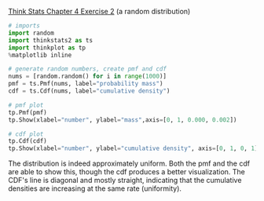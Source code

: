 [Think Stats Chapter 4 Exercise 2](http://greenteapress.com/thinkstats2/html/thinkstats2005.html#toc41) (a random distribution)

```python
# imports
import random
import thinkstats2 as ts
import thinkplot as tp
%matplotlib inline
```

```python
# generate random numbers, create pmf and cdf
nums = [random.random() for i in range(1000)]
pmf = ts.Pmf(nums, label="probability mass")
cdf = ts.Cdf(nums, label="cumulative density")
```

```python
# pmf plot
tp.Pmf(pmf)
tp.Show(xlabel="number", ylabel="mass",axis=[0, 1, 0.000, 0.002])

# cdf plot
tp.Cdf(cdf)
tp.Show(xlabel="number", ylabel="cumulative density", axis=[0, 1, 0, 1])
```

The distribution is indeed approximately uniform. Both the pmf and the cdf are able to show this, though the cdf produces a better visualization. The CDF's line is diagonal and mostly straight, indicating that the cumulative densities are increasing at the same rate (uniformity).
